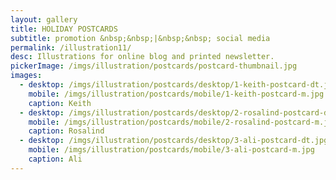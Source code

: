 ```yaml
---
layout: gallery
title: HOLIDAY POSTCARDS
subtitle: promotion &nbsp;&nbsp;|&nbsp;&nbsp; social media
permalink: /illustration11/
desc: Illustrations for online blog and printed newsletter.
pickerImage: /imgs/illustration/postcards/postcard-thumbnail.jpg
images:
  - desktop: /imgs/illustration/postcards/desktop/1-keith-postcard-dt.jpg
    mobile: /imgs/illustration/postcards/mobile/1-keith-postcard-m.jpg
    caption: Keith
  - desktop: /imgs/illustration/postcards/desktop/2-rosalind-postcard-dt.jpg
    mobile: /imgs/illustration/postcards/mobile/2-rosalind-postcard-m.jpg
    caption: Rosalind
  - desktop: /imgs/illustration/postcards/desktop/3-ali-postcard-dt.jpg
    mobile: /imgs/illustration/postcards/mobile/3-ali-postcard-m.jpg
    caption: Ali
---
```

